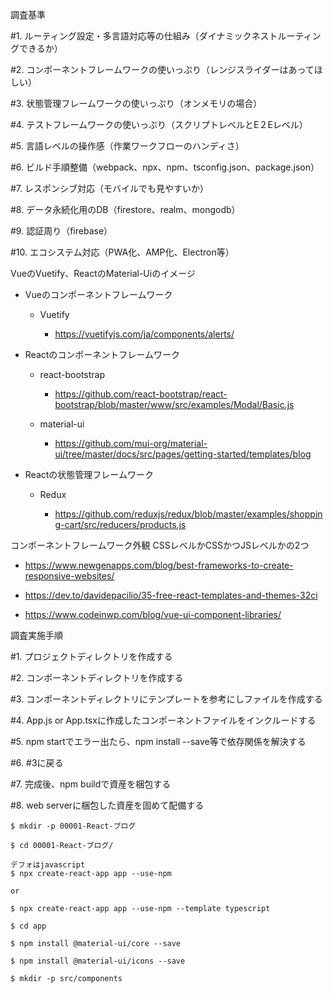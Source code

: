 調査基準

#1. ルーティング設定・多言語対応等の仕組み（ダイナミックネストルーティングできるか）

#2. コンポーネントフレームワークの使いっぷり（レンジスライダーはあってほしい）

#3. 状態管理フレームワークの使いっぷり（オンメモリの場合）

#4. テストフレームワークの使いっぷり（スクリプトレベルとE２Eレベル）

#5. 言語レベルの操作感（作業ワークフローのハンディさ）

#6. ビルド手順整備（webpack、npx、npm、tsconfig.json、package.json）

#7. レスポンシブ対応（モバイルでも見やすいか）

#8. データ永続化用のDB（firestore、realm、mongodb）

#9. 認証周り（firebase）

#10. エコシステム対応（PWA化、AMP化、Electron等）

VueのVuetify、ReactのMaterial-Uiのイメージ

- Vueのコンポーネントフレームワーク

  - Vuetify

    - https://vuetifyjs.com/ja/components/alerts/

- Reactのコンポーネントフレームワーク

  - react-bootstrap

    - https://github.com/react-bootstrap/react-bootstrap/blob/master/www/src/examples/Modal/Basic.js

  - material-ui

    - https://github.com/mui-org/material-ui/tree/master/docs/src/pages/getting-started/templates/blog

- Reactの状態管理フレームワーク

  - Redux
    
    - https://github.com/reduxjs/redux/blob/master/examples/shopping-cart/src/reducers/products.js

コンポーネントフレームワーク外観 CSSレベルかCSSかつJSレベルかの2つ

  - https://www.newgenapps.com/blog/best-frameworks-to-create-responsive-websites/

  - https://dev.to/davidepacilio/35-free-react-templates-and-themes-32ci
  
  - https://www.codeinwp.com/blog/vue-ui-component-libraries/

調査実施手順

#1. プロジェクトディレクトリを作成する

#2. コンポーネントディレクトリを作成する

#3. コンポーネントディレクトリにテンプレートを参考にしファイルを作成する

#4. App.js or App.tsxに作成したコンポーネントファイルをインクルードする

#5. npm startでエラー出たら、npm install --save等で依存関係を解決する

#6. #3に戻る

#7. 完成後、npm buildで資産を梱包する

#8. web serverに梱包した資産を固めて配備する

```
$ mkdir -p 00001-React-ブログ

$ cd 00001-React-ブログ/

デフォはjavascript
$ npx create-react-app app --use-npm

or

$ npx create-react-app app --use-npm --template typescript

$ cd app

$ npm install @material-ui/core --save

$ npm install @material-ui/icons --save

$ mkdir -p src/components
```
